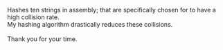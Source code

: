 Hashes ten strings in assembly; that are specifically chosen for to have a high collision rate. <br/>
My hashing algorithm drastically reduces these collisions.<br/><br/>
Thank you for your time.
